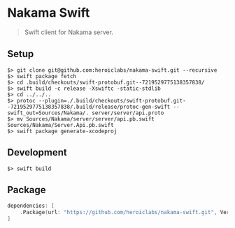 Nakama Swift
============

> Swift client for Nakama server.

## Setup

```shell
$> git clone git@github.com:heroiclabs/nakama-swift.git --recursive
$> swift package fetch
$> cd .build/checkouts/swift-protobuf.git--7219529775138357838/
$> swift build -c release -Xswiftc -static-stdlib
$> cd ../../..
$> protoc --plugin=./.build/checkouts/swift-protobuf.git--7219529775138357838/.build/release/protoc-gen-swift --swift_out=Sources/Nakama/. server/server/api.proto
$> mv Sources/Nakama/server/server/api.pb.swift Sources/Nakama/Server.Api.pb.swift
$> swift package generate-xcodeproj
```

## Development

```shell
$> swift build
```

## Package

```swift
dependencies: [
    .Package(url: "https://github.com/heroiclabs/nakama-swift.git", Version(0,1,0))
]
```

